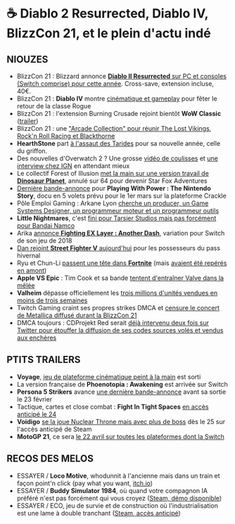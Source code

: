 # ☕ Diablo 2 Resurrected, Diablo IV, BlizzCon 21, et le plein d'actu indé

## NIOUZES

- BlizzCon 21 : Blizzard annonce [**Diablo II Resurrected** sur PC et consoles (Switch comprise) pour cette année](https://www.youtube.com/watch?v=DRP62MGOrUo ). Cross-save, extension incluse, 40€.
- BlizzCon 21 : **Diablo IV** montre [cinématique et gameplay](https://www.youtube.com/watch?v=thLe5JWXC9k) pour fêter le retour de la classe Rogue
- BlizzCon 21 : l'extension Burning Crusade rejoint bientôt **WoW Classic** ([trailer](https://www.youtube.com/watch?v=y9RZ9GcADKg&))
- BlizzCon 21 : une ["Arcade Collection" pour réunir The Lost Vikings, Rock'n Roll Racing et Blackthorne](https://www.youtube.com/watch?v=yv7Ir_9Q6xY)
- **HearthStone** part [à l'assaut des Tarides](https://www.youtube.com/watch?v=jGGOUo_yl2c) pour sa nouvelle année, celle du griffon.
- Des nouvelles d'Overwatch 2 ? Une grosse [vidéo de coulisses](https://www.youtube.com/watch?v=VFjbUJic4kc) et [une interview chez IGN](https://www.ign.com/articles/overwatch-2-at-blizzcon-2021-the-big-jeff-kaplan-interview) en attendant mieux 
- Le collectif Forest of Illusion [met la main sur une version travail de **Dinosaur Planet**](https://twitter.com/forestillusion/status/1363090008916193282), annulé sur 64 pour devenir Star Fox Adventures
- [Dernière bande-annonce](https://www.youtube.com/watch?v=nW-l03fqgRk) pour **Playing With Power : The Nintendo Story**, docu en 5 volets prévu pour le 1er mars sur la plateforme Crackle
- Pôle Emploi Gaming : Arkane Lyon [cherche un producer, un Game Systems Designer, un programmeur moteur et un programmeur outils](https://twitter.com/DBakaba/status/1362821475087056903)
- **Little Nightmares**, c'est [fini pour Tarsier Studios mais pas forcément pour Bandai Namco](https://www.ign.com/articles/little-nightmares-creator-confirms-its-done-with-the-series-but-namco-could-carry-it-on-regardless)
- Arika [annonce **Fighting EX Layer : Another Dash**](https://www.youtube.com/watch?v=4yDyemHCdz), variation pour Switch de son jeu de 2018
- [Dan rejoint **Street Fighter V** aujourd'hui](https://www.youtube.com/watch?v=pw0aWxJvi0M) pour les possesseurs du pass hivernal
- Ryu et Chun-Li [passent une tête dans **Fortnite**](https://www.youtube.com/watch?v=iTgBMooI17I) (mais [avaient été repérés en amont](https://www.eurogamer.net/articles/2021-02-19-looks-like-street-fighter-is-coming-to-fortnite ))
- **Apple VS Epic** : Tim Cook et sa bande [tentent d'entraîner Valve dans la mêlée](https://www.gamesindustry.biz/articles/2021-02-19-apple-turns-to-valve-for-information-in-legal-battle-with-epic )
- **Valheim** dépasse officiellement les [trois millions d'unités vendues en moins de trois semaines](https://www.pcgamer.com/valheim-sells-three-million-in-less-than-three-weeks/)
- Twitch Gaming craint ses propres strikes DMCA et [censure le concert de Metallica diffusé durant la BlizzCon 21](https://www.youtube.com/watch?v=gKhc21Y0Xdw )
- DMCA toujours : CDProjekt Red serait [déjà intervenu deux fois sur Twitter pour étouffer la diffusion de ses codes sources volés et vendus aux enchères](https://www.pcgamer.com/cd-projekt-red-is-using-dmca-takedowns-to-keep-stolen-cyberpunk-2077-code-from-spreading/)

## PTITS TRAILERS

- **Voyage**, [jeu de plateforme cinématique peint à la main](https://www.youtube.com/watch?v=z42NgP1QxHI) est sorti
- La version française de **Phoenotopia : Awakening** est arrivée sur Switch
- **Persona 5 Strikers** avance [une dernière bande-annonce](https://www.youtube.com/watch?v=nihTJrochFI) avant sa sortie le 23 février
- Tactique, cartes et close combat : **Fight In Tight Spaces** [en accès anticipé le 24](https://store.steampowered.com/app/1265820/Fights_in_Tight_Spaces/)
- **Voidigo** [se la joue Nuclear Throne mais avec plus de boss](https://www.youtube.com/watch?v=Qs8YYmIo0H8) dès le 25 sur l'accès anticipé de Steam
- **MotoGP 21**, ce sera [le 22 avril sur toutes les plateformes dont la Switch](https://www.youtube.com/watch?v=H4N9zmT3uJk)

## RECOS DES MELOS

- ESSAYER / **Loco Motive**, whodunnit à l'ancienne mais dans un train et façon point'n click (pay what you want, [itch.io](https://robustgames.itch.io/loco-motive))
- ESSAYER / **Buddy Simulator 1984**, où quand votre compagnon IA préféré n'est pas forcément qui vous croyez ([Steam, démo disponible](https://store.steampowered.com/app/1269950/Buddy_Simulator_1984/))
- ESSAYER / ECO, jeu de survie et de construction où l'industrialisation est une lame à double tranchant ([Steam, accès anticipé](https://store.steampowered.com/app/382310/Eco/))
